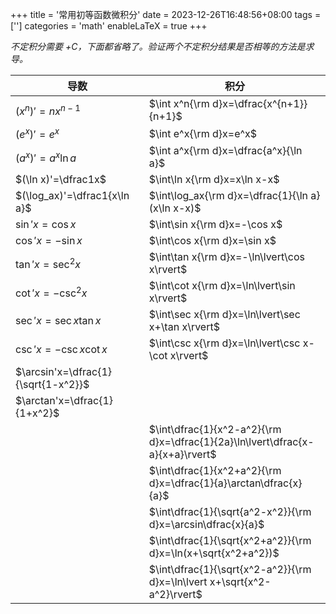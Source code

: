 +++
title = '常用初等函数微积分'
date = 2023-12-26T16:48:56+08:00
tags = ['']
categories = 'math'
enableLaTeX = true
+++

*不定积分需要 $+C$，下面都省略了。验证两个不定积分结果是否相等的方法是求导。*

|导数|积分|
|--|--|
|$(x^n)'=nx^{n-1}$|$\int x^n{\rm d}x=\dfrac{x^{n+1}}{n+1}$|
|$(e^x)'=e^x$|$\int e^x{\rm d}x=e^x$|
|$(a^x)'=a^x\ln a$|$\int a^x{\rm d}x=\dfrac{a^x}{\ln a}$|
|$(\ln x)'=\dfrac1x$|$\int\ln x{\rm d}x=x\ln x-x$|
|$(\log_ax)'=\dfrac1{x\ln a}$|$\int\log_ax{\rm d}x=\dfrac{1}{\ln a}(x\ln x-x)$|
|$\sin'x=\cos x$|$\int\sin x{\rm d}x=-\cos x$|
|$\cos'x=-\sin x$|$\int\cos x{\rm d}x=\sin x$|
|$\tan'x=\sec^2x$|$\int\tan x{\rm d}x=-\ln\lvert\cos x\rvert$|
|$\cot'x=-\csc^2x$|$\int\cot x{\rm d}x=\ln\lvert\sin x\rvert$|
|$\sec'x=\sec x\tan x$|$\int\sec x{\rm d}x=\ln\lvert\sec x+\tan x\rvert$|
|$\csc'x=-\csc x\cot x$|$\int\csc x{\rm d}x=\ln\lvert\csc x-\cot x\rvert$|
|$\arcsin'x=\dfrac{1}{\sqrt{1-x^2}}$||
|$\arctan'x=\dfrac{1}{1+x^2}$||
||$\int\dfrac{1}{x^2-a^2}{\rm d}x=\dfrac{1}{2a}\ln\lvert\dfrac{x-a}{x+a}\rvert$|
||$\int\dfrac{1}{x^2+a^2}{\rm d}x=\dfrac{1}{a}\arctan\dfrac{x}{a}$|
||$\int\dfrac{1}{\sqrt{a^2-x^2}}{\rm d}x=\arcsin\dfrac{x}{a}$|
||$\int\dfrac{1}{\sqrt{x^2+a^2}}{\rm d}x=\ln(x+\sqrt{x^2+a^2})$
||$\int\dfrac{1}{\sqrt{x^2-a^2}}{\rm d}x=\ln\lvert x+\sqrt{x^2-a^2}\rvert$
